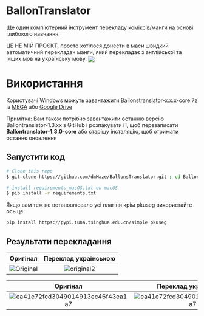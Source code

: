 # BallonTranslator
Ще один комп’ютерний інструмент перекладу коміксів/манги на основі глибокого навчання.


ЦЕ НЕ МІЙ ПРОЄКТ, просто хотілося донести в маси швидкий автоматичний перекладач манги, який перекладає з англійської та інших мов на українську мову.
<img src="doc/src/ui0.jpg" div align=center>

# Використання

Користувачі Windows можуть завантажити Ballonstranslator-x.x.x-core.7z із [MEGA](https://mega.nz/folder/gmhmACoD#dkVlZ2nphOkU5-2ACb5dKw) або [Google Drive](https://drive.google.com/drive/folders/1uElIYRLNakJj-YS0Kd3r3HE-wzeEvrWd?usp=sharing)

Примітка: Вам також потрібно завантажити останню версію Ballontranslator-1.3.xx з GitHub і розпакувати її, щоб перезаписати **Ballontranslator-1.3.0-core** або старішу інсталяцію, щоб отримати останнє оновлення

## Запустити код

```bash
# Clone this repo
$ git clone https://github.com/dmMaze/BallonsTranslator.git ; cd BallonsTranslator

# install requirements_macOS.txt on macOS
$ pip install -r requirements.txt
```
Якщо вам теж не встановлювало усі плагіни крім pkuseg використайте ось це:

```bash
pip install https://pypi.tuna.tsinghua.edu.cn/simple pkuseg
```

## Результати перекладання
|            Оригінал            |         Переклад українською         |
| :-----------------------------------------------------------------------------------------: | :-----------------------------------------------------------------------------------------: |
|![Original](ballontranslator/data/testpacks/manga/original2.jpg 'https://twitter.com/mmd_96yuki/status/1320122899005460481')|  ![original2](https://github.com/hewwodarkness/BallonsTranslator/assets/66019326/e611992a-869e-4466-83b3-5dc3e983326a) |

|            Оригінал            |         Переклад українською          |
| :-----------------------------------------------------------------------------------------: | :-----------------------------------------------------------------------------------------: |
|![ea41e72fcd3049014913ec46f43ea1a7](https://github.com/hewwodarkness/BallonsTranslator/assets/66019326/6a206c63-fd9f-4370-be72-c6eea3a12d15)| ![ea41e72fcd3049014913ec46f43ea1a7](https://github.com/hewwodarkness/BallonsTranslator/assets/66019326/7df8e707-3ca1-4321-a871-86d7d334723c) |

